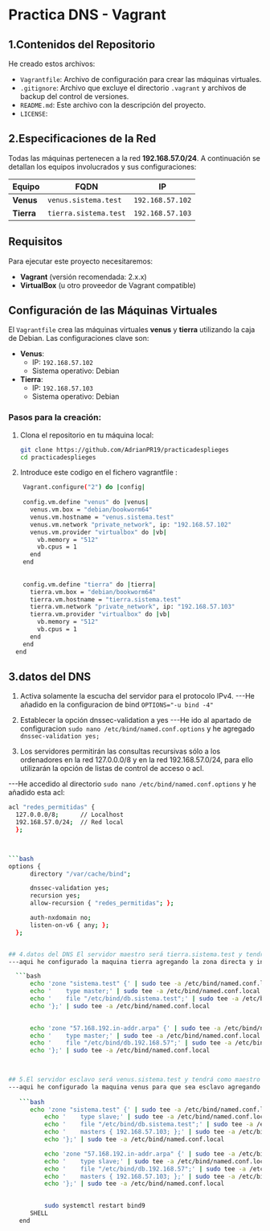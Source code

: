 # Practica DNS - Vagrant


## 1.Contenidos del Repositorio

He creado estos archivos:
- `Vagrantfile`: Archivo de configuración para crear las máquinas virtuales.
- `.gitignore`: Archivo que excluye el directorio `.vagrant` y archivos de backup del control de versiones.
- `README.md`: Este archivo con la descripción del proyecto.
- `LICENSE`:

## 2.Especificaciones de la Red

Todas las máquinas pertenecen a la red **192.168.57.0/24**. A continuación se detallan los equipos involucrados y sus configuraciones:

| Equipo   | FQDN                | IP              |
|----------|---------------------|-----------------|
| **Venus**| `venus.sistema.test` | `192.168.57.102`|
| **Tierra**| `tierra.sistema.test` | `192.168.57.103`|

## Requisitos

Para ejecutar este proyecto necesitaremos:

- **Vagrant** (versión recomendada: 2.x.x)
- **VirtualBox** (u otro proveedor de Vagrant compatible)

## Configuración de las Máquinas Virtuales

El `Vagrantfile` crea las máquinas virtuales **venus** y **tierra** utilizando la caja de Debian. Las configuraciones clave son:

- **Venus**: 
  - IP: `192.168.57.102`
  - Sistema operativo: Debian
- **Tierra**: 
  - IP: `192.168.57.103`
  - Sistema operativo: Debian

### Pasos para la creación:

1. Clona el repositorio en tu máquina local:
   ```bash
   git clone https://github.com/AdrianPR19/practicadesplieges
   cd practicadesplieges
   ```

1. Introduce este codigo en el fichero vagrantfile :
```bash
    Vagrant.configure("2") do |config|
  
    config.vm.define "venus" do |venus|
      venus.vm.box = "debian/bookworm64"  
      venus.vm.hostname = "venus.sistema.test"
      venus.vm.network "private_network", ip: "192.168.57.102"  
      venus.vm.provider "virtualbox" do |vb|
        vb.memory = "512"  
        vb.cpus = 1  
      end
    end
  
    
    config.vm.define "tierra" do |tierra|
      tierra.vm.box = "debian/bookworm64"  
      tierra.vm.hostname = "tierra.sistema.test"
      tierra.vm.network "private_network", ip: "192.168.57.103" 
      tierra.vm.provider "virtualbox" do |vb|
        vb.memory = "512"  
        vb.cpus = 1  
      end
    end
  end
  ```

  ## 3.datos del DNS

  1. Activa solamente la escucha del servidor para el protocolo IPv4.
  ---He añadido en la configuracion de bind  `OPTIONS="-u bind -4"`

  2. Establecer la opción dnssec-validation a yes
  ---He ido al apartado de configuracion  `sudo nano /etc/bind/named.conf.options` y he agregado `dnssec-validation yes;`

  3. Los servidores permitirán las consultas recursivas sólo a los ordenadores en la red 127.0.0.0/8 y en la red 192.168.57.0/24, para ello utilizarán la opción de listas de control de acceso o acl.

  
  ---He accedido al directorio `sudo nano /etc/bind/named.conf.options` y he añadido esta acl: 
  
  ```bash
  acl "redes_permitidas" {
    127.0.0.0/8;      // Localhost
    192.168.57.0/24;  // Red local
    };
    


```bash
options {
        directory "/var/cache/bind";

        dnssec-validation yes; 
        recursion yes;         
        allow-recursion { "redes_permitidas"; }; 

        auth-nxdomain no;     
        listen-on-v6 { any; }; 
    };


## 4.datos del DNS El servidor maestro será tierra.sistema.test y tendrá autoridad sobre la zona directa e inversa
  ---aqui he configurado la maquina tierra agregando la zona directa y inversa 

    ```bash
        echo 'zone "sistema.test" {' | sudo tee -a /etc/bind/named.conf.local
        echo '    type master;' | sudo tee -a /etc/bind/named.conf.local
        echo '    file "/etc/bind/db.sistema.test";' | sudo tee -a /etc/bind/named.conf.local
        echo '};' | sudo tee -a /etc/bind/named.conf.local

           
        echo 'zone "57.168.192.in-addr.arpa" {' | sudo tee -a /etc/bind/named.conf.local
        echo '    type master;' | sudo tee -a /etc/bind/named.conf.local
        echo '    file "/etc/bind/db.192.168.57";' | sudo tee -a /etc/bind/named.conf.local
        echo '};' | sudo tee -a /etc/bind/named.conf.local
    


## 5.El servidor esclavo será venus.sistema.test y tendrá como maestro a tierra.sistema.test.
  ---aqui he configurado la maquina venus para que sea esclavo agregando la zona directa y inversa 
     
     ```bash
        echo 'zone "sistema.test" {' | sudo tee -a /etc/bind/named.conf.local
            echo '    type slave;' | sudo tee -a /etc/bind/named.conf.local
            echo '    file "/etc/bind/db.sistema.test";' | sudo tee -a /etc/bind/named.conf.local
            echo '    masters { 192.168.57.103; };' | sudo tee -a /etc/bind/named.conf.local
            echo '};' | sudo tee -a /etc/bind/named.conf.local

            echo 'zone "57.168.192.in-addr.arpa" {' | sudo tee -a /etc/bind/named.conf.local
            echo '    type slave;' | sudo tee -a /etc/bind/named.conf.local
            echo '    file "/etc/bind/db.192.168.57";' | sudo tee -a /etc/bind/named.conf.local
            echo '    masters { 192.168.57.103; };' | sudo tee -a /etc/bind/named.conf.local
            echo '};' | sudo tee -a /etc/bind/named.conf.local

            
            sudo systemctl restart bind9
        SHELL
     end
    
    